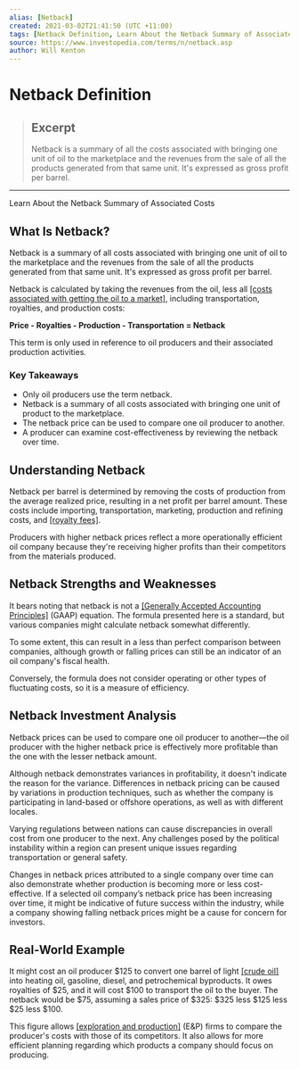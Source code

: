 ```yaml
---
alias: [Netback]
created: 2021-03-02T21:41:50 (UTC +11:00)
tags: [Netback Definition, Learn About the Netback Summary of Associated Costs]
source: https://www.investopedia.com/terms/n/netback.asp
author: Will Kenton
---
```


# Netback Definition

> ## Excerpt
> Netback is a summary of all the costs associated with bringing one unit of oil to the marketplace and the revenues from the sale of all the products generated from that same unit. It's expressed as gross profit per barrel.

---

Learn About the Netback Summary of Associated Costs
## What Is Netback?

Netback is a summary of all costs associated with bringing one unit of oil to the marketplace and the revenues from the sale of all the products generated from that same unit. It's expressed as gross profit per barrel.

Netback is calculated by taking the revenues from the oil, less all [[costs associated with getting the oil to a market]](https://www.investopedia.com/articles/active-trading/102214/economics-oil-extraction.asp), including transportation, royalties, and production costs:

**Price - Royalties - Production - Transportation = Netback**

This term is only used in reference to oil producers and their associated production activities.

### Key Takeaways

-   Only oil producers use the term netback.
-   Netback is a summary of all costs associated with bringing one unit of product to the marketplace.
-   The netback price can be used to compare one oil producer to another.
-   A producer can examine cost-effectiveness by reviewing the netback over time.

## Understanding Netback

Netback per barrel is determined by removing the costs of production from the average realized price, resulting in a net profit per barrel amount. These costs include importing, transportation, marketing, production and refining costs, and [[royalty fees]](https://www.investopedia.com/terms/r/royalty.asp).

Producers with higher netback prices reflect a more operationally efficient oil company because they're receiving higher profits than their competitors from the materials produced.

## Netback Strengths and Weaknesses

It bears noting that netback is not a [[Generally Accepted Accounting Principles]](https://www.investopedia.com/terms/g/gaap.asp) (GAAP) equation. The formula presented here is a standard, but various companies might calculate netback somewhat differently.

To some extent, this can result in a less than perfect comparison between companies, although growth or falling prices can still be an indicator of an oil company's fiscal health.

Conversely, the formula does not consider operating or other types of fluctuating costs, so it is a measure of efficiency.

## Netback Investment Analysis

Netback prices can be used to compare one oil producer to another—the oil producer with the higher netback price is effectively more profitable than the one with the lesser netback amount.

Although netback demonstrates variances in profitability, it doesn't indicate the reason for the variance. Differences in netback pricing can be caused by variations in production techniques, such as whether the company is participating in land-based or offshore operations, as well as with different locales.

Varying regulations between nations can cause discrepancies in overall cost from one producer to the next. Any challenges posed by the political instability within a region can present unique issues regarding transportation or general safety.

Changes in netback prices attributed to a single company over time can also demonstrate whether production is becoming more or less cost-effective. If a selected oil company’s netback price has been increasing over time, it might be indicative of future success within the industry, while a company showing falling netback prices might be a cause for concern for investors.

## Real-World Example

It might cost an oil producer $125 to convert one barrel of light [[crude oil]](https://www.investopedia.com/terms/c/crude-oil.asp) into heating oil, gasoline, diesel, and petrochemical byproducts. It owes royalties of $25, and it will cost $100 to transport the oil to the buyer. The netback would be $75, assuming a sales price of $325: $325 less $125 less $25 less $100.

This figure allows [[exploration and production]](https://www.investopedia.com/terms/e/exploration-production-company.asp) (E&P) firms to compare the producer's costs with those of its competitors. It also allows for more efficient planning regarding which products a company should focus on producing.
